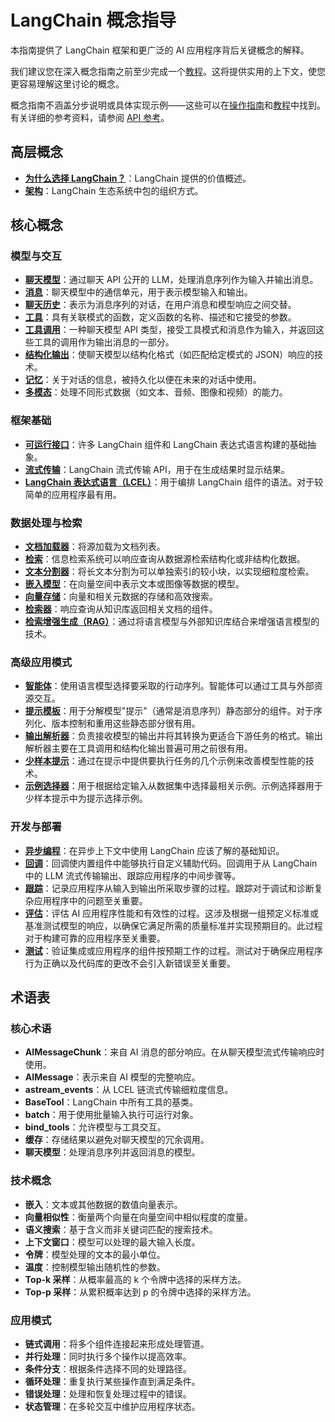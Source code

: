 # LangChain 概念指导

本指南提供了 LangChain 框架和更广泛的 AI 应用程序背后关键概念的解释。

我们建议您在深入概念指南之前至少完成一个[教程](https://python.langchain.com/docs/tutorials/)。这将提供实用的上下文，使您更容易理解这里讨论的概念。

概念指南不涵盖分步说明或具体实现示例——这些可以在[操作指南](https://python.langchain.com/docs/how_to/)和[教程](https://python.langchain.com/docs/tutorials/)中找到。有关详细的参考资料，请参阅 [API 参考](https://python.langchain.com/api_reference/)。

## 高层概念

- **[为什么选择 LangChain？](https://python.langchain.com/docs/concepts/why/)**：LangChain 提供的价值概述。
- **[架构](https://python.langchain.com/docs/concepts/architecture/)**：LangChain 生态系统中包的组织方式。

## 核心概念

### 模型与交互

- **[聊天模型](https://python.langchain.com/docs/concepts/chat_models/)**：通过聊天 API 公开的 LLM，处理消息序列作为输入并输出消息。
- **[消息](https://python.langchain.com/docs/concepts/messages/)**：聊天模型中的通信单元，用于表示模型输入和输出。
- **[聊天历史](https://python.langchain.com/docs/concepts/chat_history/)**：表示为消息序列的对话，在用户消息和模型响应之间交替。
- **[工具](https://python.langchain.com/docs/concepts/tools/)**：具有关联模式的函数，定义函数的名称、描述和它接受的参数。
- **[工具调用](https://python.langchain.com/docs/concepts/tool_calling/)**：一种聊天模型 API 类型，接受工具模式和消息作为输入，并返回这些工具的调用作为输出消息的一部分。
- **[结构化输出](https://python.langchain.com/docs/concepts/structured_outputs/)**：使聊天模型以结构化格式（如匹配给定模式的 JSON）响应的技术。
- **[记忆](https://python.langchain.com/docs/concepts/memory/)**：关于对话的信息，被持久化以便在未来的对话中使用。
- **[多模态](https://python.langchain.com/docs/concepts/multimodality/)**：处理不同形式数据（如文本、音频、图像和视频）的能力。

### 框架基础

- **[可运行接口](https://python.langchain.com/docs/concepts/runnables/)**：许多 LangChain 组件和 LangChain 表达式语言构建的基础抽象。
- **[流式传输](https://python.langchain.com/docs/concepts/streaming/)**：LangChain 流式传输 API，用于在生成结果时显示结果。
- **[LangChain 表达式语言（LCEL）](https://python.langchain.com/docs/concepts/lcel/)**：用于编排 LangChain 组件的语法。对于较简单的应用程序最有用。

### 数据处理与检索

- **[文档加载器](https://python.langchain.com/docs/concepts/document_loaders/)**：将源加载为文档列表。
- **[检索](https://python.langchain.com/docs/concepts/retrieval/)**：信息检索系统可以响应查询从数据源检索结构化或非结构化数据。
- **[文本分割器](https://python.langchain.com/docs/concepts/text_splitters/)**：将长文本分割为可以单独索引的较小块，以实现细粒度检索。
- **[嵌入模型](https://python.langchain.com/docs/concepts/embedding_models/)**：在向量空间中表示文本或图像等数据的模型。
- **[向量存储](https://python.langchain.com/docs/concepts/vectorstores/)**：向量和相关元数据的存储和高效搜索。
- **[检索器](https://python.langchain.com/docs/concepts/retrievers/)**：响应查询从知识库返回相关文档的组件。
- **[检索增强生成（RAG）](https://python.langchain.com/docs/concepts/rag/)**：通过将语言模型与外部知识库结合来增强语言模型的技术。

### 高级应用模式

- **[智能体](https://python.langchain.com/docs/concepts/agents/)**：使用语言模型选择要采取的行动序列。智能体可以通过工具与外部资源交互。
- **[提示模板](https://python.langchain.com/docs/concepts/prompt_templates/)**：用于分解模型"提示"（通常是消息序列）静态部分的组件。对于序列化、版本控制和重用这些静态部分很有用。
- **[输出解析器](https://python.langchain.com/docs/concepts/output_parsers/)**：负责接收模型的输出并将其转换为更适合下游任务的格式。输出解析器主要在工具调用和结构化输出普遍可用之前很有用。
- **[少样本提示](https://python.langchain.com/docs/concepts/few_shot_prompting/)**：通过在提示中提供要执行任务的几个示例来改善模型性能的技术。
- **[示例选择器](https://python.langchain.com/docs/concepts/example_selectors/)**：用于根据给定输入从数据集中选择最相关示例。示例选择器用于少样本提示中为提示选择示例。

### 开发与部署

- **[异步编程](https://python.langchain.com/docs/concepts/async/)**：在异步上下文中使用 LangChain 应该了解的基础知识。
- **[回调](https://python.langchain.com/docs/concepts/callbacks/)**：回调使内置组件中能够执行自定义辅助代码。回调用于从 LangChain 中的 LLM 流式传输输出、跟踪应用程序的中间步骤等。
- **[跟踪](https://python.langchain.com/docs/concepts/tracing/)**：记录应用程序从输入到输出所采取步骤的过程。跟踪对于调试和诊断复杂应用程序中的问题至关重要。
- **[评估](https://python.langchain.com/docs/concepts/evaluation/)**：评估 AI 应用程序性能和有效性的过程。这涉及根据一组预定义标准或基准测试模型的响应，以确保它满足所需的质量标准并实现预期目的。此过程对于构建可靠的应用程序至关重要。
- **[测试](https://python.langchain.com/docs/concepts/testing/)**：验证集成或应用程序的组件按预期工作的过程。测试对于确保应用程序行为正确以及代码库的更改不会引入新错误至关重要。

## 术语表

### 核心术语

- **AIMessageChunk**：来自 AI 消息的部分响应。在从聊天模型流式传输响应时使用。
- **AIMessage**：表示来自 AI 模型的完整响应。
- **astream_events**：从 LCEL 链流式传输细粒度信息。
- **BaseTool**：LangChain 中所有工具的基类。
- **batch**：用于使用批量输入执行可运行对象。
- **bind_tools**：允许模型与工具交互。
- **缓存**：存储结果以避免对聊天模型的冗余调用。
- **聊天模型**：处理消息序列并返回消息的模型。

### 技术概念

- **嵌入**：文本或其他数据的数值向量表示。
- **向量相似性**：衡量两个向量在向量空间中相似程度的度量。
- **语义搜索**：基于含义而非关键词匹配的搜索技术。
- **上下文窗口**：模型可以处理的最大输入长度。
- **令牌**：模型处理的文本的最小单位。
- **温度**：控制模型输出随机性的参数。
- **Top-k 采样**：从概率最高的 k 个令牌中选择的采样方法。
- **Top-p 采样**：从累积概率达到 p 的令牌中选择的采样方法。

### 应用模式

- **链式调用**：将多个组件连接起来形成处理管道。
- **并行处理**：同时执行多个操作以提高效率。
- **条件分支**：根据条件选择不同的处理路径。
- **循环处理**：重复执行某些操作直到满足条件。
- **错误处理**：处理和恢复处理过程中的错误。
- **状态管理**：在多轮交互中维护应用程序状态。
